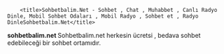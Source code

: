         <title>Sohbetbalim.Net - Sohbet , Chat , Muhabbet , Canlı Radyo Dinle, Mobil Sohbet Odaları , Mobil Radyo , Sohbet et , Radyo DinleSohbetbalim.Net</title> 
<strong> sohbetbalim.net </strong> Sohbetbalim.net herkesin ücretsi , bedava sohbet edebileceği bir sohbet ortamıdır.
